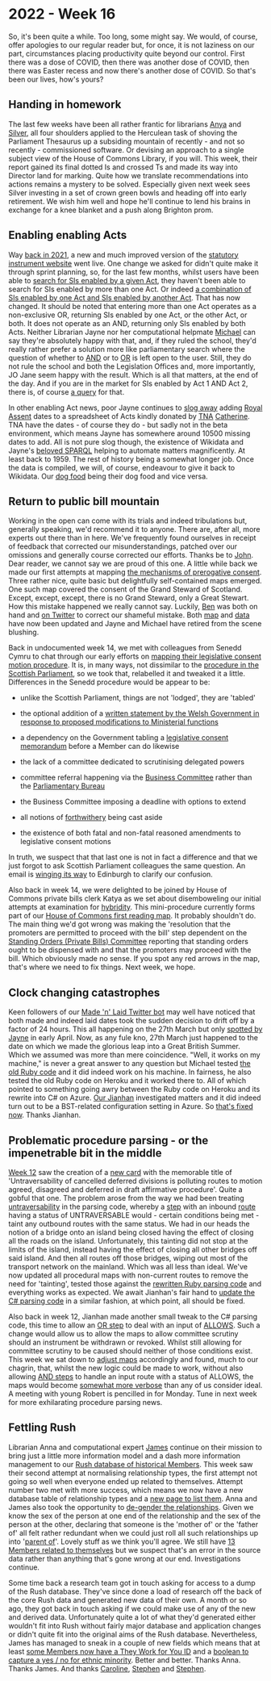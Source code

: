 # 2022 - Week 16

So, it's been quite a while. Too long, some might say. We would, of course, offer apologies to our regular reader but, for once, it is not laziness on our part, circumstances placing productivity quite beyond our control. First there was a dose of COVID, then there was another dose of COVID, then there was Easter recess and now there's another dose of COVID. So that's been our lives, how's yours?

## Handing in homework

The last few weeks have been all rather frantic for librarians [Anya](https://twitter.com/bitten_) and [Silver](https://twitter.com/silveroliver), all four shoulders applied to the Herculean task of shoving the Parliament Thesaurus up a subsiding mountain of recently - and not so recently - commissioned software. Or devising an approach to a single subject view of the House of Commons Library, if you will. This week, their report gained its final dotted Is and crossed Ts and made its way into Director land for marking. Quite how we translate recommendations into actions remains a mystery to be solved. Especially given next week sees Silver investing in a set of crown green bowls and heading off into early retirement. We wish him well and hope he'll continue to lend his brains in exchange for a knee blanket and a  push along Brighton prom.

## Enabling enabling Acts

Way [back in 2021](https://ukparliament.github.io/ontologies/meta/weeknotes/2021/49/#a-big-announcement), a new and much improved version of the [statutory instrument website](https://statutoryinstruments.parliament.uk/) went live. One change we asked for didn't quite make it through sprint planning, so, for the last few months, whilst users have been able to [search for SIs enabled by a given Act](https://statutoryinstruments.parliament.uk/?SearchTerm=&House=&ActOfParliamentId=Fq9RVMhD&LayingBodyId=&Procedure=&ParliamentaryProcess=&RecommendedForProcedureChange=&ConcernsRaisedByCommittee=&MotionToStop=&DebateScheduled=&ShowAdvanced=true), they haven't been able to search for SIs enabled by more than one Act. Or indeed [a combination of SIs enabled by one Act and SIs enabled by another Act](https://statutoryinstruments.parliament.uk/?SearchTerm=&House=&ActOfParliamentId=Fq9RVMhD&ActOfParliamentId=lkH7Y60e&LayingBodyId=&Procedure=&ParliamentaryProcess=&RecommendedForProcedureChange=&ConcernsRaisedByCommittee=&MotionToStop=&DebateScheduled=&ShowAdvanced=true). That has now changed. It should be noted that entering more than one Act operates as a non-exclusive OR, returning SIs enabled by one Act, or the other Act, or both. It does not operate as an AND, returning only SIs enabled by both Acts. Neither Librarian Jayne nor her computational helpmate [Michael](https://twitter.com/fantasticlife) can say they're absolutely happy with that, and, if they ruled the school, they'd really rather prefer a solution more like parliamentary search where the question of whether to [AND](https://search-material.parliament.uk/search?Parameters.Fields.all=cow+AND+horse&Parameters.Fields.all-target=&Parameters.Fields.phrase=&Parameters.Fields.phrase-target=&Parameters.Fields.any=&Parameters.Fields.any-target=&Parameters.Fields.exclude=&Parameters.Fields.exclude-target=&Parameters.Fields.member=&Parameters.Fields.subject=&Parameters.Fields.reference=&Parameters.Fields.date=&Parameters.Fields.date=#searchCriteria) or to [OR](https://search-material.parliament.uk/search?Parameters.Fields.all=cow+OR+horse&Parameters.Fields.all-target=&Parameters.Fields.phrase=&Parameters.Fields.phrase-target=&Parameters.Fields.any=&Parameters.Fields.any-target=&Parameters.Fields.exclude=&Parameters.Fields.exclude-target=&Parameters.Fields.member=&Parameters.Fields.subject=&Parameters.Fields.reference=&Parameters.Fields.date=&Parameters.Fields.date=&Parameters.PageSize=10) is left open to the user. Still, they do not rule the school and both the Legislation Offices and, more importantly, JO Jane seem happy with the result. Which is all that matters, at the end of the day. And if you are in the market for SIs enabled by Act 1 AND Act 2, there is, of course [a query](https://api.parliament.uk/s/26e3724f) for that.

In other enabling Act news, poor Jayne continues to [slog away](https://trello.com/c/lzA6e3YZ/428-update-act-data-from-tna-linked-data-api) adding [Royal Assent](https://en.wikipedia.org/wiki/Royal_assent) dates to a spreadsheet of Acts kindly donated by [TNA](https://www.nationalarchives.gov.uk/) [Catherine](https://twitter.com/CathTabone). TNA have the dates - of course they do - but sadly not in the beta environment, which means Jayne has somewhere around 10500 missing dates to add. All is not pure slog though, the existence of Wikidata and Jayne's [beloved SPARQL](https://query.wikidata.org/#select%20%3FAct%20%3FActName%20%3Fyear%20%3FenactedDate%20where%20%7B%0A%20%20%3FAct%20wdt%3AP31%20wd%3AQ105774620.%0A%20%20%3FAct%20wdt%3AP1813%20%3FActName.%0A%20%20%3FAct%20wdt%3AP1031%20%3Fyear.%0A%20%20%3FAct%20wdt%3AP7589%20%3FenactedDate.%20%7D) helping to automate matters magnificently. At least back to 1959. The rest of history being a somewhat longer job. Once the data is compiled, we will, of course, endeavour to give it back to Wikidata. Our [dog food](https://en.wikipedia.org/wiki/Eating_your_own_dog_food) being their dog food and vice versa.

## Return to public bill mountain

Working in the open can come with its trials and indeed tribulations but, generally speaking, we'd recommend it to anyone. There are, after all, more experts out there than in here. We've frequently found ourselves in receipt of feedback that corrected our misunderstandings, patched over our omissions and generally course corrected our efforts. Thanks be to [John](https://twitter.com/johnlsheridan). Dear reader, we cannot say we are proud of this one. A little while back we made our first attempts at mapping [the mechanisms of prerogative consent](https://ukparliament.github.io/ontologies/procedure/maps/legislation/primary/#prerogative-consent). Three rather nice, quite basic but delightfully self-contained maps emerged. One such map covered the consent of the Grand Steward of Scotland. Except, except, except, there is no Grand Steward, only a Great Stewart. How this mistake happened we really cannot say. Luckily, [Ben](https://twitter.com/tc1415) was both on hand and [on Twitter](https://twitter.com/tc1415/status/1492854816778993671) to correct our shameful mistake. Both [map](https://ukparliament.github.io/ontologies/procedure/maps/legislation/primary/public-bills/components/prerogative-consent/great-steward-of-scotlands-consent/great-steward-of-scotlands-consent.pdf) and [data](https://ukparliament.github.io/ontologies/procedure/maps/legislation/primary/public-bills/components/prerogative-consent/great-steward-of-scotlands-consent/great-steward-of-scotlands-consent.svg) have now been updated and Jayne and Michael have retired from the scene blushing.

Back in undocumented week 14, we met with colleagues from Senedd Cymru to chat through our early efforts on [mapping their legislative consent motion procedure](https://ukparliament.github.io/ontologies/procedure/maps/legislation/primary/public-bills/components/devolved-legislature-consent/senedd-cymru/senedd-cymru-consent.pdf). It is, in many ways, not dissimilar to the [procedure in the Scottish Parliament](https://ukparliament.github.io/ontologies/procedure/maps/legislation/primary/public-bills/components/devolved-legislature-consent/scottish-parliament/scottish-parliament-consent.pdf), so we took that, relabelled it and tweaked it a little. Differences in the Senedd procedure would be appear to be:

* unlike the Scottish Parliament, things are not 'lodged', they are 'tabled'

* the optional addition of a [written statement by the Welsh Government in response to proposed modifications to Ministerial functions](https://gov.wales/written-statement-legislative-response-welsh-ministers-coronavirus-pandemic-0)

* a dependency on the Government tabling a [legislative consent memorandum](https://archive2021.parliament.scot/parliamentarybusiness/Bills/31308.aspx) before a Member can do likewise

* the lack of a committee dedicated to scrutinising delegated powers

* committee referral happening via the [Business Committee](https://senedd.wales/committees/business-committee/) rather than the [Parliamentary Bureau](https://www.parliament.scot/about/how-parliament-works/parliament-organisations-groups-and-people/parliamentary-bureau)

* the Business Committee imposing a deadline with options to extend

* all notions of [forthwithery](https://erskinemay.parliament.uk/section/4784/questions-to-be-put-forthwith/) being cast aside

* the existence of both fatal and non-fatal reasoned amendments to legislative consent motions

In truth, we suspect that that last one is not in fact a difference and that we just forgot to ask Scottish Parliament colleagues the same question. An email is [winging its way](https://trello.com/c/XnrshgTa/34-scottish-parliament-are-all-reasoned-amendments-to-an-lcm-fatal) to Edinburgh to clarify our confusion.

Also back in week 14, we were delighted to be joined by House of Commons private bills clerk Katya as we set about disemboweling our initial attempts at examination for [hybridity](https://www.parliament.uk/about/how/laws/bills/hybrid/). This mini-procedure currently forms part of our [House of Commons first reading map](https://ukparliament.github.io/ontologies/procedure/maps/legislation/primary/public-bills/components/commons/first-reading/first-reading.pdf). It probably shouldn't do. The main thing we'd got wrong was making the 'resolution that the promoters are permitted to proceed with the bill' step dependent on the [Standing Orders (Private Bills) Committee](https://committees.parliament.uk/committee/475/standing-orders-private-bills-committee-commons/) reporting that standing orders ought to be dispensed with and that the promoters may proceed with the bill. Which obviously made no sense. If you spot any red arrows in the map, that's where we need to fix things. Next week, we hope.

## Clock changing catastrophes

Keen followers of our [Made 'n' Laid Twitter bot](https://twitter.com/madenlaid) may well have noticed that both made and indeed laid dates took the sudden decision to drift off by a factor of 24 hours. This all happening on the 27th March but only [spotted by Jayne](https://twitter.com/madenlaid/status/1516362683540516864) in early April. Now, as any fule kno, 27th March just happened to the date on which we made the glorious leap into a Great British Summer. Which we assumed was more than mere coincidence. "Well, it works on my machine," is never a great answer to any question but Michael tested [the old Ruby code](https://github.com/fantasticlife/made-n-laid) and it did indeed work on his machine. In fairness, he also tested the old Ruby code on Heroku and it worked there to. All of which pointed to something going awry between the Ruby code on Heroku and its rewrite into C# on Azure. [Our Jianhan](https://twitter.com/jianhanzhu) investigated matters and it did indeed turn out to be a BST-related configuration setting in Azure. So [that's fixed now](https://twitter.com/madenlaid/status/1516362683540516864). Thanks Jianhan.

## Problematic procedure parsing - or the impenetrable bit in the middle

[Week 12](https://ukparliament.github.io/ontologies/meta/weeknotes/2022/12/#prodding-procedural-parsing) saw the creation of a [new card](https://trello.com/c/n7LVS0TI/281-untraversability-of-cancelled-deferred-divisions-is-polluting-routes-to-motion-agreed-disagreed-and-deferred-in-draft-affirmativ) with the memorable title of 'Untraversability of cancelled deferred divisions is polluting routes to motion agreed, disagreed and deferred in draft affirmative procedure'. Quite a gobful that one. The problem arose from the way we had been treating [untraversability](https://ukparliament.github.io/ontologies/procedure/maps/meta/design-notes/#route-currentness-and-untraversability) in the parsing code, whereby a [step](https://ukparliament.github.io/ontologies/procedure/procedure-ontology.html#d4e175) with an inbound [route](https://ukparliament.github.io/ontologies/procedure/procedure-ontology.html#d4e164) having a status of UNTRAVERSABLE would - certain conditions being met - taint any outbound routes with the same status. We had in our heads the notion of a bridge onto an island being closed having the effect of closing all the roads on the island. Unfortunately, this tainting did not stop at the limits of the island, instead having the effect of closing all other bridges off said island. And then all routes off those bridges, wiping out most of the transport network on the mainland. Which was all less than ideal. We've now updated all procedural maps with non-current routes to remove the need for 'tainting', tested those against the [rewritten Ruby parsing code](https://github.com/ukparliament/procedure-parsing/tree/master/lib/parsing) and everything works as expected. We await Jianhan's fair hand to [update the C# parsing code](https://trello.com/c/lp0qM7Dw/83-change-the-behaviour-of-all-steps-to-no-longer-propagate-untraversability) in a similar fashion, at which point, all should be fixed.

Also back in week 12, Jianhan made another small tweak to the C# parsing code, this time to allow an [OR step](https://ukparliament.github.io/ontologies/procedure/maps/meta/design-notes/#or-steps) to deal with an input of [ALLOWS](https://ukparliament.github.io/ontologies/procedure/maps/meta/design-notes/#decision-steps). Such a change would allow us to allow the maps to allow committee scrutiny should an instrument be withdrawn or revoked. Whilst still allowing for committee scrutiny to be caused should neither of those conditions exist. This week we sat down to [adjust maps](https://trello.com/c/JWOkAnfi/273-caused-vs-allows) accordingly and found, much to our chagrin, that, whilst the new logic could be made to work, without also allowing [AND steps](https://ukparliament.github.io/ontologies/procedure/maps/meta/design-notes/#and-steps) to handle an input route with a status of ALLOWS, the maps would become [somewhat more verbose](https://github.com/ukparliament/ontologies/blob/master/procedure/maps/meta/causes-or-allows/causes-or-allows.svg) than any of us consider ideal. A meeting with young Robert is pencilled in for Monday. Tune in next week for more exhilarating procedure parsing news.

## Fettling Rush

Librarian Anna and computational expert [James](https://twitter.com/jamesjefferies) continue on their mission to bring just a little more information model and a dash more information management to our [Rush database of historical Members](https://membersafter1832.historyofparliamentonline.org/). This week saw their second attempt at normalising relationship types, the first attempt not going so well when everyone ended up related to themselves. Attempt number two met with more success, which means we now have a new database table of relationship types and a [new page to list them](https://membersafter1832.historyofparliamentonline.org/relationship_types). Anna and James also took the opportunity to [de-gender the relationships](https://trello.com/c/rJqco9Cq/129-de-gendering-the-relationships). Given we know the sex of the person at one end of the relationship and the sex of the person at the other, declaring that someone is the 'mother of' or the 'father of' all felt rather redundant when we could just roll all such relationships up into '[parent of](https://membersafter1832.historyofparliamentonline.org/relationship_types/5)'. Lovely stuff as we think you'll agree. We still have [13 Members related to themselves](https://trello.com/c/j7iGC7JS/191-people-related-to-themselves) but we suspect that's an error in the source data rather than anything that's gone wrong at our end. Investigations continue.

Some time back a research team got in touch asking for access to a dump of the Rush database. They've since done a load of research off the back of the core Rush data and generated new data of their own. A month or so ago, they got back in touch asking if we could make use of any of the new and derived data. Unfortunately quite a lot of what they'd generated either wouldn't fit into Rush without fairly major database and application changes or didn't quite fit into the original aims of the Rush database. Nevertheless, James has managed to sneak in a couple of new fields which means that at least [some Members now have a They Work for You ID](https://trello.com/c/vtuyyJdv/182-varchar-they-work-for-you-id) and a [boolean to capture a yes /  no for ethnic minority](https://trello.com/c/ev2dUqLU/181-boolean-ethnic-minority). Better and better. Thanks Anna. Thanks James. And thanks [Caroline](https://twitter.com/carolinebha), [Stephen](https://twitter.com/stephen_r_bates) and [Stephen](https://twitter.com/socialpolicy).